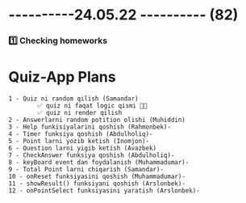 # ----------24.05.22 ---------- (82)

### 1️⃣ Checking homeworks

# Quiz-App Plans

    1 - Quiz ni random qilish (Samandar)
            ✅ quiz ni faqat logic qismi 👍🏻
            ✅ quiz ni render qilish
    2 - Answerlarni random potition olishi (Muhiddin)
    3 - Help funkisiyalarini qoshish (Rahmonbek)-
    4 - Timer funksiya qoshish (Abdulholiq)-
    5 - Point larni yozib ketish (Inomjon)-
    6 - Question larni yigib ketish (Avazbek)
    7 - CheckAnswer funksiya qoshish (Abdulholiq)-
    8 - keyBoard event dan foydalanish (Muhammadumar)-
    9 - Total Point larni chiqarish (Samandar)-
    10 - onReset funksiyasini qoshish (Muhammadumar)-
    11 - showResult() funksiyani qoshish (Arslonbek)-
    12 - onPointSelect funksiyasini yaratish (Arslonbek)-
